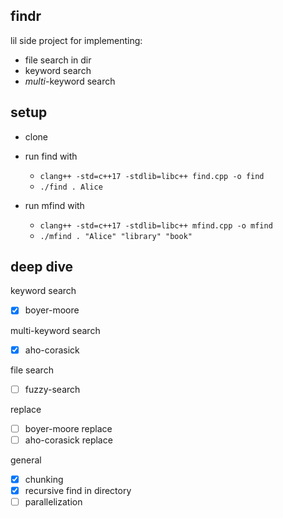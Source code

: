 ## findr

lil side project for implementing:
- file search in dir
- keyword search
- *multi*-keyword search

## setup

- clone
- run find with 
    - `clang++ -std=c++17 -stdlib=libc++ find.cpp -o find`
    - `./find . Alice`

- run mfind with
    - `clang++ -std=c++17 -stdlib=libc++ mfind.cpp -o mfind`
    - `./mfind . "Alice" "library" "book"`

## deep dive

keyword search
- [X] boyer-moore

multi-keyword search
- [X] aho-corasick

file search
- [ ] fuzzy-search

replace
- [ ] boyer-moore replace
- [ ] aho-corasick replace

general
- [X] chunking
- [X] recursive find in directory
- [ ] parallelization
